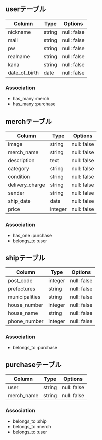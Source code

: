 ## userテーブル

| Column       | Type    | Options       |
| ------------ | ------- | ------------- |
| nickname     | string  | null: false   | 
| mail         | string  | null: false   | 
| pw           | string  | null: false   | 
| realname     | string  | null: false   | 
| kana         | string  | null: false   | 
| date_of_birth| date    | null: false   | 

### Association
- has_many :merch
- has_many :purchase


## merchテーブル

| Column         | Type    | Options      |
| -------------- | ------- | -------------|
| image          | string  | null: false  |
| merch_name     | string  | null: false  |
| description    | text    | null: false  |
| category       | string  | null: false  |
| condition      | string  | null: false  |
| delivery_charge| string  | null: false  |
| sender         | string  | null: false  |
| ship_date      | date    | null: false  |
| price          | integer | null: false  |

### Association
- has_one :purchase
- belongs_to :user

## shipテーブル

| Column             | Type    | Options      |
| ------------------ | ------- | ------------ |
| post_code          | integer | null: false  |
| prefectures        | string  | null: false  |
| municipalities     | string  | null: false  |
| house_number       | integer | null: false  |
| house_name         | string  | null: false  |
| phone_number       | integer | null: false  |

### Association
- belongs_to :purchase

## purchaseテーブル

| Column      | Type   | Options     |
| ----------- | ------ | ----------- |
| user        | string | null: false |
| merch_name  | string | null: false |

### Association
- belongs_to :ship
- belongs_to :merch
- belongs_to :user